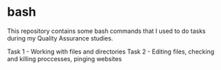 # bash

This repository contains some bash commands that I used to do tasks during my Quality Assurance studies.

Task 1 - Working with files and directories
Task 2 - Editing files, checking and killing proccesses, pinging websites
